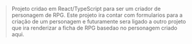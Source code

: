 > Projeto cridao em React/TypeScript para ser um criador de personagem de RPG. Este projeto ira contar com formularios para a criação de um personagem e futuramente sera ligado a outro projeto que ira renderizar a ficha de RPG basedao no personagem criado aqui.